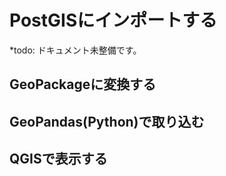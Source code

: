 # PostGISにインポートする

*todo: ドキュメント未整備です。

## GeoPackageに変換する

## GeoPandas(Python)で取り込む

## QGISで表示する
